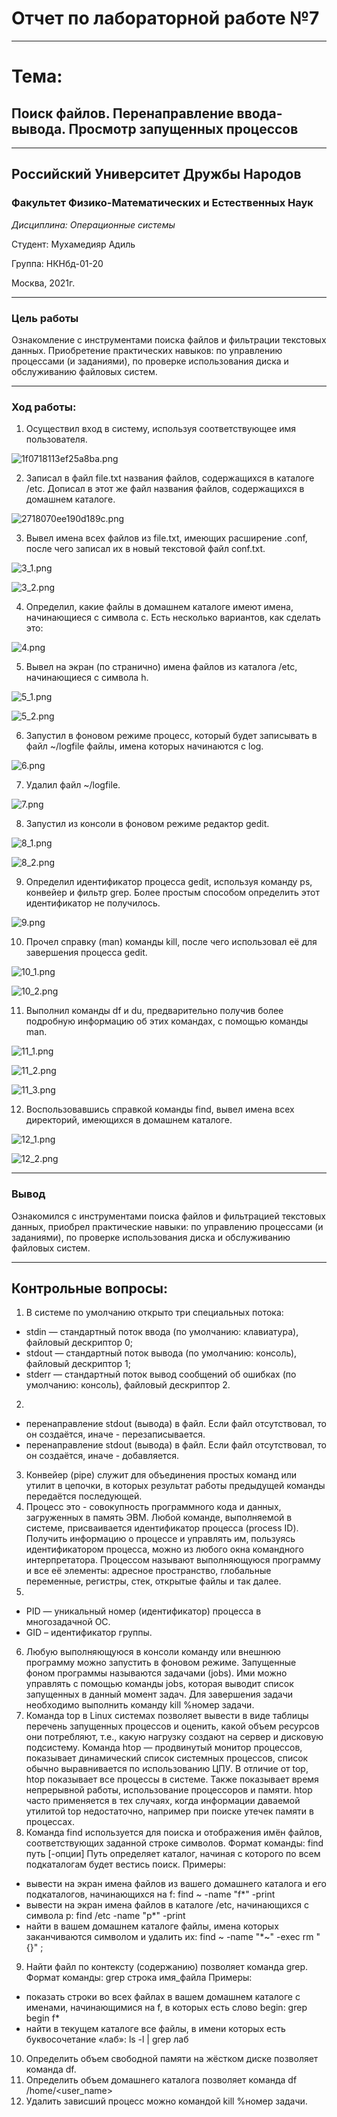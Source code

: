 # Отчет по лабораторной работе №7

----

# Тема:
## Поиск файлов. Перенаправление ввода-вывода. Просмотр запущенных процессов

----

## Российский Университет Дружбы Народов

### Факультет Физико-Математических и Естественных Наук

*Дисциплина: Операционные системы*

Студент: Мухамедияр Адиль

Группа: НКНбд-01-20

Москва, 2021г.

----

### Цель работы

Ознакомление с инструментами поиска файлов и фильтрации текстовых данных. Приобретение практических навыков: по управлению процессами (и заданиями), по проверке использования диска и обслуживанию файловых систем.

----

### Ход работы:

1. Осуществил вход в систему, используя соответствующее имя пользователя.

![1f0718113ef25a8ba.png](https://raw.githubusercontent.com/adil-cpu/lab_07/main/img_07/1.PNG)

2. Записал в файл file.txt названия файлов, содержащихся в каталоге /etc. Дописал в этот же файл названия файлов, содержащихся в домашнем каталоге.

![2718070ee190d189c.png](https://raw.githubusercontent.com/adil-cpu/lab_07/main/img_07/2.PNG)

 
3. Вывел имена всех файлов из file.txt, имеющих расширение .conf, после чего записал их в новый текстовой файл conf.txt.

![3_1.png](https://raw.githubusercontent.com/adil-cpu/lab_07/main/img_07/3_1.PNG)

![3_2.png](https://raw.githubusercontent.com/adil-cpu/lab_07/main/img_07/3_2.PNG)

4. Определил, какие файлы в домашнем каталоге имеют имена, начинающиеся с символа c. Есть несколько вариантов, как сделать это:

![4.png](https://raw.githubusercontent.com/adil-cpu/lab_07/main/img_07/4.PNG)

5. Вывел на экран (по странично) имена файлов из каталога /etc, начинающиеся с символа h.

![5_1.png](https://raw.githubusercontent.com/adil-cpu/lab_07/main/img_07/5_1.PNG)

![5_2.png](https://raw.githubusercontent.com/adil-cpu/lab_07/main/img_07/5_2.PNG)

6. Запустил в фоновом режиме процесс, который будет записывать в файл ~/logfile файлы, имена которых начинаются с log.

![6.png](https://raw.githubusercontent.com/adil-cpu/lab_07/main/img_07/6.PNG)

7. Удалил файл ~/logfile.

![7.png](https://raw.githubusercontent.com/adil-cpu/lab_07/main/img_07/7.PNG)

8. Запустил из консоли в фоновом режиме редактор gedit.

![8_1.png](https://raw.githubusercontent.com/adil-cpu/lab_07/main/img_07/8_1.PNG)

![8_2.png](https://raw.githubusercontent.com/adil-cpu/lab_07/main/img_07/8_2.PNG)

9. Определил идентификатор процесса gedit, используя команду ps, конвейер и фильтр grep. Более простым способом определить этот идентификатор не получилось.

![9.png](https://raw.githubusercontent.com/adil-cpu/lab_07/main/img_07/9.PNG)

10.  Прочел справку (man) команды kill, после чего использовал её для завершения процесса gedit.

![10_1.png](https://raw.githubusercontent.com/adil-cpu/lab_07/main/img_07/10_1.PNG)

![10_2.png](https://raw.githubusercontent.com/adil-cpu/lab_07/main/img_07/10_2.PNG)

11.  Выполнил команды df и du, предварительно получив более подробную информацию об этих командах, с помощью команды man.

![11_1.png](https://raw.githubusercontent.com/adil-cpu/lab_07/main/img_07/11_1.PNG)

![11_2.png](https://raw.githubusercontent.com/adil-cpu/lab_07/main/img_07/11_2.PNG)

![11_3.png](https://raw.githubusercontent.com/adil-cpu/lab_07/main/img_07/11_3.PNG)

12.  Воспользовавшись справкой команды find, вывел имена всех директорий, имеющихся в домашнем каталоге.

![12_1.png](https://raw.githubusercontent.com/adil-cpu/lab_07/main/img_07/12_1.PNG)

![12_2.png](https://raw.githubusercontent.com/adil-cpu/lab_07/main/img_07/12_2.PNG)

----

### Вывод

Ознакомился с инструментами поиска файлов и фильтрацией текстовых данных, приобрел практические навыки: по управлению процессами (и заданиями), по проверке использования диска и обслуживанию файловых систем.

----

## Контрольные вопросы:

1. В системе по умолчанию открыто три специальных потока:
* stdin — стандартный поток ввода (по умолчанию: клавиатура), файловый дескриптор 0;
* stdout — стандартный поток вывода (по умолчанию: консоль), файловый дескриптор 1;
* stderr — стандартный поток вывод сообщений об ошибках (по умолчанию: консоль), файловый дескриптор 2. 
2. 
* перенаправление stdout (вывода) в файл. Если файл отсутствовал, то он создаётся, иначе - перезаписывается.
* перенаправление stdout (вывода) в файл. Если файл отсутствовал, то он создаётся, иначе - добавляется.
3. Конвейер (pipe) служит для объединения простых команд или утилит в цепочки, в которых результат работы предыдущей команды передаётся последующей.
4. Процесс это - совокупность программного кода и данных, загруженных в память ЭВМ. Любой команде, выполняемой в системе, присваивается идентификатор процесса (process ID). Получить информацию о процессе и управлять им, пользуясь
идентификатором процесса, можно из любого окна командного интерпретатора. Процессом называют выполняющуюся программу и все её элементы: адресное пространство, глобальные переменные, регистры, стек, открытые файлы и так далее.
5. 
* PID — уникальный номер (идентификатор) процесса в многозадачной ОС.
* GID – идентификатор группы.
6. Любую выполняющуюся в консоли команду или внешнюю программу можно запустить в фоновом режиме. Запущенные фоном программы называются задачами (jobs). Ими можно управлять с помощью команды jobs, которая выводит список запущенных в данный момент задач. Для завершения задачи необходимо выполнить команду kill %номер задачи.
7. Команда top в Linux системах позволяет вывести в виде таблицы перечень запущенных процессов и оценить, какой объем ресурсов они потребляют, т.е., какую нагрузку создают на сервер и дисковую подсистему.
Команда htop — продвинутый монитор процессов, показывает динамический список системных процессов, список обычно выравнивается по использованию ЦПУ. В отличие от top, htop показывает все процессы в системе. Также показывает время непрерывной работы, использование процессоров и памяти. htop часто применяется в тех случаях, когда информации даваемой утилитой top недостаточно, например при поиске утечек памяти в процессах.
8. Команда find используется для поиска и отображения имён файлов, соответствующих заданной строке символов. Формат команды: find путь [-опции]
Путь определяет каталог, начиная с которого по всем подкаталогам будет вестись
поиск. Примеры:
- вывести на экран имена файлов из вашего домашнего каталога и его подкаталогов, начинающихся на f: find ~ -name "f*" -print
- вывести на экран имена файлов в каталоге /etc, начинающихся с символа p:
find /etc -name "p*" -print
- найти в вашем домашнем каталоге файлы, имена которых заканчиваются символом и удалить их: find ~ -name "*~" -exec rm "{}" \;
9. Найти файл по контексту (содержанию) позволяет команда grep. 
Формат команды: grep строка имя_файла
Примеры:
- показать строки во всех файлах в вашем домашнем каталоге с именами, начинающимися на f, в которых есть слово begin: grep begin f*
- найти в текущем каталоге все файлы, в имени которых есть буквосочетание «лаб»: 
ls -l | grep лаб
10. Определить объем свободной памяти на жёстком диске позволяет команда df.
11. Определить объем домашнего каталога позволяет команда df /home/<user_name>
12. Удалить зависший процесс можно командой kill %номер задачи.
